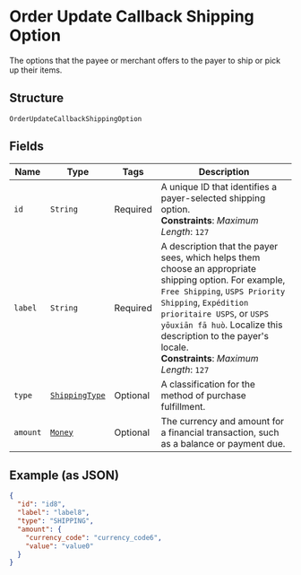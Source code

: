 
# Order Update Callback Shipping Option

The options that the payee or merchant offers to the payer to ship or pick up their items.

## Structure

`OrderUpdateCallbackShippingOption`

## Fields

| Name | Type | Tags | Description |
|  --- | --- | --- | --- |
| `id` | `String` | Required | A unique ID that identifies a payer-selected shipping option.<br>**Constraints**: *Maximum Length*: `127` |
| `label` | `String` | Required | A description that the payer sees, which helps them choose an appropriate shipping option. For example, `Free Shipping`, `USPS Priority Shipping`, `Expédition prioritaire USPS`, or `USPS yōuxiān fā huò`. Localize this description to the payer's locale.<br>**Constraints**: *Maximum Length*: `127` |
| `type` | [`ShippingType`](../../doc/models/shipping-type.md) | Optional | A classification for the method of purchase fulfillment. |
| `amount` | [`Money`](../../doc/models/money.md) | Optional | The currency and amount for a financial transaction, such as a balance or payment due. |

## Example (as JSON)

```json
{
  "id": "id8",
  "label": "label8",
  "type": "SHIPPING",
  "amount": {
    "currency_code": "currency_code6",
    "value": "value0"
  }
}
```

